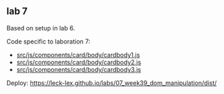 ## lab 7

Based on setup in lab 6.

Code specific to laboration 7:
- [src/js/components/card/body/cardbody1.js](https://github.com/leck-lex/labs/blob/main/07_week39_dom_manipulation/src/js/components/card/body/cardbody1.js)
- [src/js/components/card/body/cardbody2.js](https://github.com/leck-lex/labs/blob/main/07_week39_dom_manipulation/src/js/components/card/body/cardbody2.js)
- [src/js/components/card/body/cardbody3.js](https://github.com/leck-lex/labs/blob/main/07_week39_dom_manipulation/src/js/components/card/body/cardbody3.js)

Deploy: https://leck-lex.github.io/labs/07_week39_dom_manipulation/dist/